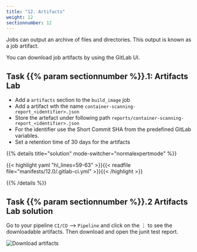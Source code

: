 ```yaml
---
title: "12. Artifacts"
weight: 12
sectionnumber: 12
---
```


Jobs can output an archive of files and directories. This output is known as a job artifact.

You can download job artifacts by using the GitLab UI.


## Task {{% param sectionnumber %}}.1: Artifacts Lab

* Add a `artifacts` section to the `build_image` job
* Add a artifact wth the name `container-scanning-report_<identifier>.json`
* Store the artefact under following path `reports/container-scanning-report_<identifier>.json`
* For the identifier use the Short Commit SHA from the predefined GitLab variables.
* Set a retention time of 30 days for the artifacts

{{% details title="solution" mode-switcher="normalexpertmode" %}}

{{< highlight yaml "hl_lines=59-63" >}}{{< readfile file="manifests/12.0/.gitlab-ci.yml" >}}{{< /highlight >}}

{{% /details %}}


## Task {{% param sectionnumber %}}.2 Artifacts Lab solution

Go to your pipeline `CI/CD` --> `Pipeline` and click on the ⋮ to see the downloadable artifacts.
Then download and open the junit test report.

![Download artifacts](../download_artifacts.png)
